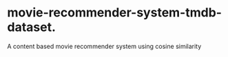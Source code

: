 # movie-recommender-system-tmdb-dataset. 
A content based movie recommender system using cosine similarity
